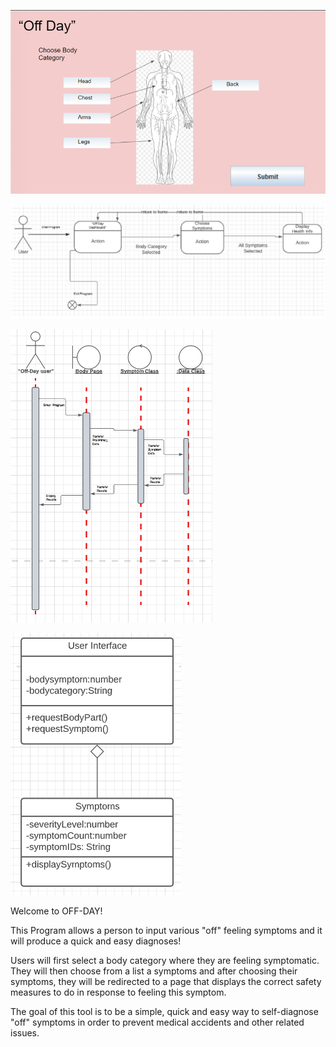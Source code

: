 ![This is an image](./docs/UI.PNG)

![This is an image](./docs/statechart.PNG)

![This is an image](./docs/sequencedia.PNG)

![This is an image](./docs/designclass.PNG)



Welcome to OFF-DAY!


This Program allows a person to input various "off" feeling symptoms and it will produce a quick and easy diagnoses!

Users will first select a body category where they are feeling symptomatic. They will then choose from a list a symptoms and after choosing their symptoms, they will be redirected to a page that displays the correct safety measures to do in response to feeling this symptom.

The goal of this tool is to be a simple, quick and easy way to self-diagnose "off" symptoms in order to prevent medical accidents and other related issues. 

